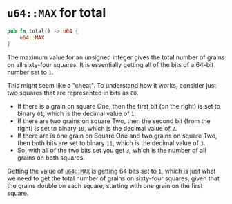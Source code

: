 # `u64::MAX` for total

```rust
pub fn total() -> u64 {
    u64::MAX
}
```

The maximum value for an unsigned integer gives the total number of grains on all sixty-four squares.
It is essentially getting all of the bits of a 64-bit number set to `1`.

This might seem like a "cheat".
To understand how it works, consider just two squares that are represented in bits as `00`.

- If there is a grain on square One, then the first bit (on the right) is set to binary `01`, which is the decimal value of `1`.
- If there are two grains on square Two, then the second bit (from the right) is set to binary `10`, which is the decimal value of `2`.
- If there are is one grain on Square One and two grains on square Two, then both bits are set to binary `11`, which is the decimal value of `3`.
- So, with all of the two bits set you get `3`, which is the number of all grains on both squares.

Getting the value of [`u64::MAX`][u64-max] is getting 64 bits set to `1`, which is just what we need to get the total number of grains on
sixty-four squares, given that the grains double on each square, starting with one grain on the first square.

[u64-max]: https://doc.rust-lang.org/std/u64/constant.MAX.html
